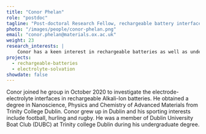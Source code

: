 ```yaml
---
title: "Conor Phelan"
role: "postdoc"
tagline: "Post-doctoral Research Fellow, rechargeable battery interfaces"
photo: "/images/people/conor-phelan.png"
email: "conor.phelan@materials.ox.ac.uk"
weight: 23
research_interests: |
    Conor has a keen interest in rechargeable batteries as well as understanding the electrochemistry theory behind them. Conor's undergraduate final year project investigated the suitability of Titanium Carbide (Ti3C2Tx) as an alternative negative electrode material to graphite in lithium ion batteries. This project involved the use of techniques such as Liquid Exfoliation, XRD, Cyclic Voltammetry and C-rate testing. Conor also has a keen interest in the potential uses of batteries for electric vehicles and grid storage applications such as Dynamic Fast Frequency Response (DFFR) and energy arbitrage in the day head, intra-day and balancing mechanism markets. He is a Python enthusiast and is always looking for ways to apply it to his research.
projects:
  - rechargeable-batteries
  - electrolyte-solvation
showdate: false
---
```


Conor joined he group in October 2020 to investigate the electrode-electrolyte interfaces in rechargeable Alkali-Ion batteries. He obtained a degree in Nanoscience, Physics and Chemistry of Advanced Materials from Trinity College Dublin. Conor grew up in Dublin and his sporting interests include football, hurling and rugby. He was a member of Dublin University Boat Club (DUBC) at Trinity college Dublin during his undergraduate degree.
